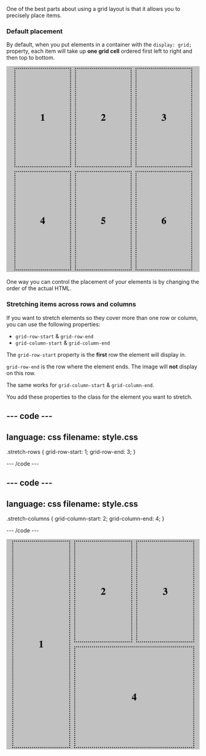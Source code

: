 One of the best parts about using a grid layout is that it allows you to precisely place items. 

### Default placement

By default, when you put elements in a container with the `display: grid;` property, each item will take up **one grid cell** ordered first left to right and then top to bottom.

![An example grid with 6 items, the top row reads 1, 2, 3. The bottom row is 4, 5, 6.](images/default-grid-placement.png)

One way you can control the placement of your elements is by changing the order of the actual HTML. 

### Stretching items across rows and columns

If you want to stretch elements so they cover more than one row or column, you can use the following properties:
+ `grid-row-start` & `grid-row-end`
+ `grid-column-start` & `grid-column-end`

The `grid-row-start` property is the **first** row the element will display in. 

`grid-row-end` is the row where the element ends. The image will **not** display on this row.

The same works for `grid-column-start` & `grid-column-end`.

You add these properties to the class for the element you want to stretch. 

--- code ---
---
language: css
filename: style.css 
---

.stretch-rows {
    grid-row-start: 1;
    grid-row-end: 3;
}

--- /code ---

--- code ---
---
language: css
filename: style.css 
---

.stretch-columns {
    grid-column-start: 2;
    grid-column-end: 4;
}

--- /code ---

![The example grid, with the number 1 item stretching across rows 1 and 2. Grid item 4 stretches across columns 2 and 3 in the bottom row.](images/placing-grid-items.png)
